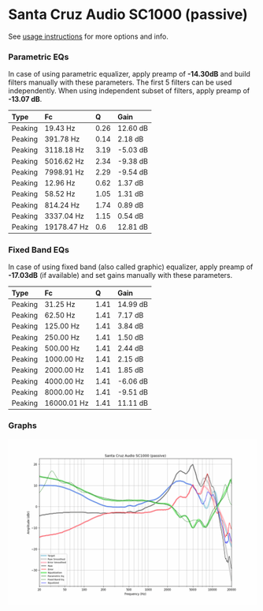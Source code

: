 # Santa Cruz Audio SC1000 (passive)
See [usage instructions](https://github.com/jaakkopasanen/AutoEq#usage) for more options and info.

### Parametric EQs
In case of using parametric equalizer, apply preamp of **-14.30dB** and build filters manually
with these parameters. The first 5 filters can be used independently.
When using independent subset of filters, apply preamp of **-13.07 dB**.

| Type    | Fc          |    Q | Gain     |
|:--------|:------------|:-----|:---------|
| Peaking | 19.43 Hz    | 0.26 | 12.60 dB |
| Peaking | 391.78 Hz   | 0.14 | 2.18 dB  |
| Peaking | 3118.18 Hz  | 3.19 | -5.03 dB |
| Peaking | 5016.62 Hz  | 2.34 | -9.38 dB |
| Peaking | 7998.91 Hz  | 2.29 | -9.54 dB |
| Peaking | 12.96 Hz    | 0.62 | 1.37 dB  |
| Peaking | 58.52 Hz    | 1.05 | 1.31 dB  |
| Peaking | 814.24 Hz   | 1.74 | 0.89 dB  |
| Peaking | 3337.04 Hz  | 1.15 | 0.54 dB  |
| Peaking | 19178.47 Hz | 0.6  | 12.81 dB |

### Fixed Band EQs
In case of using fixed band (also called graphic) equalizer, apply preamp of **-17.03dB**
(if available) and set gains manually with these parameters.

| Type    | Fc          |    Q | Gain     |
|:--------|:------------|:-----|:---------|
| Peaking | 31.25 Hz    | 1.41 | 14.99 dB |
| Peaking | 62.50 Hz    | 1.41 | 7.17 dB  |
| Peaking | 125.00 Hz   | 1.41 | 3.84 dB  |
| Peaking | 250.00 Hz   | 1.41 | 1.50 dB  |
| Peaking | 500.00 Hz   | 1.41 | 2.44 dB  |
| Peaking | 1000.00 Hz  | 1.41 | 2.15 dB  |
| Peaking | 2000.00 Hz  | 1.41 | 1.85 dB  |
| Peaking | 4000.00 Hz  | 1.41 | -6.06 dB |
| Peaking | 8000.00 Hz  | 1.41 | -9.51 dB |
| Peaking | 16000.01 Hz | 1.41 | 11.11 dB |

### Graphs
![](./Santa%20Cruz%20Audio%20SC1000%20(passive).png)